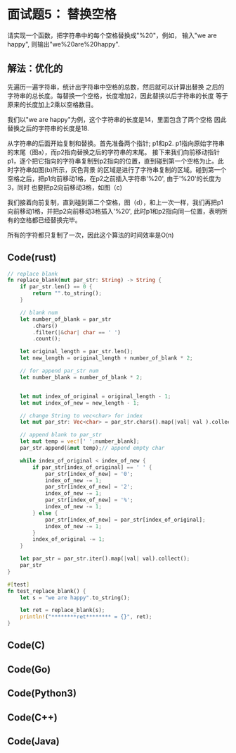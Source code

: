 # 面试题5： 替换空格

请实现一个函数，把字符串中的每个空格替换成"%20"，例如，
输入"we are happy", 则输出"we%20are%20happy".


## 解法：优化的

先遍历一遍字符串，统计出字符串中空格的总数，然后就可以计算出替换
之后的字符串的总长度。每替换一个空格，长度增加2，因此替换以后字符串的长度
等于原来的长度加上2乘以空格数目。

我们以"we are happy"为例，这个字符串的长度是14，里面包含了两个空格
因此替换之后的字符串的长度是18.

从字符串的后面开始复制和替换。首先准备两个指针; p1和p2. p1指向原始字符串的末尾（图a），而p2指向替换之后的字符串的末尾。
接下来我们向前移动指针p1，逐个把它指向的字符串复制到p2指向的位置，直到碰到第一个空格为止。此时字符串如图(b)所示，灰色背景
的区域是进行了字符串复制的区域。碰到第一个空格之后，把p1向前移动1格，在p2之前插入字符串'%20', 由于'%20'的长度为3，同时
也要把p2向前移动3格，如图（c)

我们接着向前复制，直到碰到第二个空格，图（d），和上一次一样，我们再把p1向前移动1格，并把p2向前移动3格插入'%20', 
此时p1和p2指向同一位置，表明所有的空格都已经替换完毕。

所有的字符都只复制了一次，因此这个算法的时间效率是O(n)

## Code(rust)

```rust
// replace blank
fn replace_blank(mut par_str: String) -> String {
    if par_str.len() == 0 {
        return "".to_string();
    }

    // blank num
    let number_of_blank = par_str
        .chars()
        .filter(|&char| char == ' ')
        .count();

    let original_length = par_str.len();
    let new_length = original_length + number_of_blank * 2;

    // for append par_str num
    let number_blank = number_of_blank * 2;


    let mut index_of_original = original_length - 1;
    let mut index_of_new = new_length - 1;

    // change String to vec<char> for index
    let mut par_str: Vec<char> = par_str.chars().map(|val| val ).collect();

    // append blank to par_str
    let mut temp = vec![' ';number_blank];
    par_str.append(&mut temp);// append empty char

    while index_of_original < index_of_new {
        if par_str[index_of_original] == ' ' {
            par_str[index_of_new] = '0';
            index_of_new -= 1;
            par_str[index_of_new] = '2';
            index_of_new -= 1;
            par_str[index_of_new] = '%';
            index_of_new -= 1;
        } else {
            par_str[index_of_new] = par_str[index_of_original];
            index_of_new -= 1;
        }
        index_of_original -= 1;
    }

    let par_str = par_str.iter().map(|val| val).collect();
    par_str
}

#[test]
fn test_replace_blank() {
    let s = "we are happy".to_string();

    let ret = replace_blank(s);
    println!("********ret******** = {}", ret);
}
```

## Code(C)
## Code(Go)
## Code(Python3)
## Code(C++)
## Code(Java)
